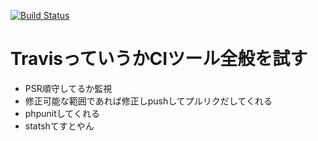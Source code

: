 [![Build Status](https://travis-ci.org/sano-say/travis_training.svg?branch=develop)](https://travis-ci.org/sano-say/travis_training)


# TravisっていうかCIツール全般を試す
 - PSR順守してるか監視
 - 修正可能な範囲であれば修正しpushしてプルリクだしてくれる
 - phpunitしてくれる
 -  statshてすとやん

